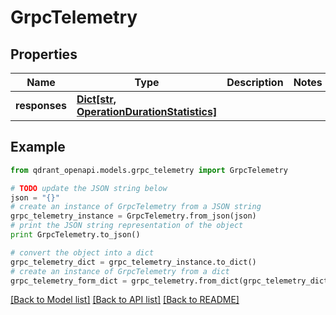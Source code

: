 # GrpcTelemetry


## Properties
Name | Type | Description | Notes
------------ | ------------- | ------------- | -------------
**responses** | [**Dict[str, OperationDurationStatistics]**](OperationDurationStatistics.md) |  | 

## Example

```python
from qdrant_openapi.models.grpc_telemetry import GrpcTelemetry

# TODO update the JSON string below
json = "{}"
# create an instance of GrpcTelemetry from a JSON string
grpc_telemetry_instance = GrpcTelemetry.from_json(json)
# print the JSON string representation of the object
print GrpcTelemetry.to_json()

# convert the object into a dict
grpc_telemetry_dict = grpc_telemetry_instance.to_dict()
# create an instance of GrpcTelemetry from a dict
grpc_telemetry_form_dict = grpc_telemetry.from_dict(grpc_telemetry_dict)
```
[[Back to Model list]](../README.md#documentation-for-models) [[Back to API list]](../README.md#documentation-for-api-endpoints) [[Back to README]](../README.md)


